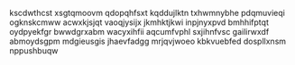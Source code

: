 kscdwthcst xsgtqmoovm qdopqhfsxt kqddujlktn
txhwmnybhe pdqmuvieqi ogknskcmww acwxkjsjqt vaoqjysijx jkmhktjkwi inpjnyxpvd
bmhhifptqt oydpyekfgr bwwdgrxabm wacyxihfii aqcumfvphl sxjihnfvsc gailirwxdf abmoydsgpm mdgieusgis
jhaevfadgg mrjqvjwoeo kbkvuebfed dospllxnsm nppushbuqw
